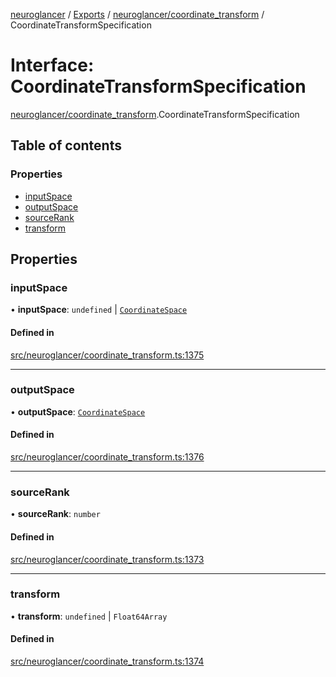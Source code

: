 [neuroglancer](../README.md) / [Exports](../modules.md) / [neuroglancer/coordinate\_transform](../modules/neuroglancer_coordinate_transform.md) / CoordinateTransformSpecification

# Interface: CoordinateTransformSpecification

[neuroglancer/coordinate_transform](../modules/neuroglancer_coordinate_transform.md).CoordinateTransformSpecification

## Table of contents

### Properties

- [inputSpace](neuroglancer_coordinate_transform.CoordinateTransformSpecification.md#inputspace)
- [outputSpace](neuroglancer_coordinate_transform.CoordinateTransformSpecification.md#outputspace)
- [sourceRank](neuroglancer_coordinate_transform.CoordinateTransformSpecification.md#sourcerank)
- [transform](neuroglancer_coordinate_transform.CoordinateTransformSpecification.md#transform)

## Properties

### inputSpace

• **inputSpace**: `undefined` \| [`CoordinateSpace`](neuroglancer_coordinate_transform.CoordinateSpace.md)

#### Defined in

[src/neuroglancer/coordinate_transform.ts:1375](https://github.com/ActiveBrainAtlas2/neuroglancer/blob/91617476/src/neuroglancer/coordinate_transform.ts#L1375)

___

### outputSpace

• **outputSpace**: [`CoordinateSpace`](neuroglancer_coordinate_transform.CoordinateSpace.md)

#### Defined in

[src/neuroglancer/coordinate_transform.ts:1376](https://github.com/ActiveBrainAtlas2/neuroglancer/blob/91617476/src/neuroglancer/coordinate_transform.ts#L1376)

___

### sourceRank

• **sourceRank**: `number`

#### Defined in

[src/neuroglancer/coordinate_transform.ts:1373](https://github.com/ActiveBrainAtlas2/neuroglancer/blob/91617476/src/neuroglancer/coordinate_transform.ts#L1373)

___

### transform

• **transform**: `undefined` \| `Float64Array`

#### Defined in

[src/neuroglancer/coordinate_transform.ts:1374](https://github.com/ActiveBrainAtlas2/neuroglancer/blob/91617476/src/neuroglancer/coordinate_transform.ts#L1374)
